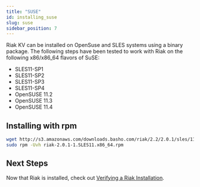 ```yaml
---
title: "SUSE"
id: installing_suse
slug: suse 
sidebar_position: 7
---
```


[install verify]: ../../setup/installing/verify.md

Riak KV can be installed on OpenSuse and SLES systems using a binary package. The following steps have been tested to work with Riak on
the following x86/x86_64 flavors of SuSE:

* SLES11-SP1
* SLES11-SP2
* SLES11-SP3
* SLES11-SP4
* OpenSUSE 11.2
* OpenSUSE 11.3
* OpenSUSE 11.4

## Installing with rpm

```bash
wget http://s3.amazonaws.com/downloads.basho.com/riak/2.2/2.0.1/sles/11/riak-2.0.1-1.SLES11.x86_64.rpm
sudo rpm -Uvh riak-2.0.1-1.SLES11.x86_64.rpm
```

## Next Steps

Now that Riak is installed, check out [Verifying a Riak Installation][install verify].
